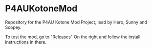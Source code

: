 # P4AUKotoneMod
Repository for the P4AU Kotone Mod Project, lead by Hero, Sunny and Scopey.

To test the mod, go to "Releases" On the right and follow the install instructions in there.
